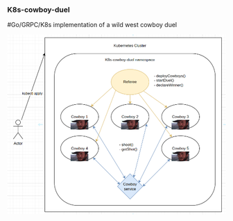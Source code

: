 ### K8s-cowboy-duel
#Go/GRPC/K8s implementation of a wild west cowboy duel

![Architectural Diagram](k8s-cowboy-duel.png)

